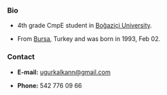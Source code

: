 ### Bio ###

  * 4th grade CmpE student in [Boğaziçi University](http://en.wikipedia.org/wiki/Bogazici_University).

  * From [Bursa](http://en.wikipedia.org/wiki/Bursa), Turkey and was born in 1993, Feb 02.



### Contact ###


  * <b>E-mail:</b> [ugurkalkann@gmail.com](mailto:ugurkalkann@gmail.com")

  * <b>Phone:</b> 542 776 09 66